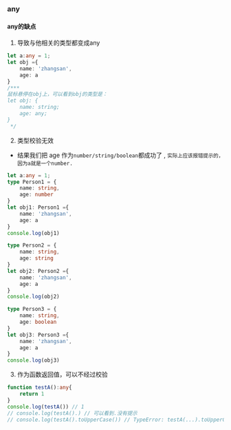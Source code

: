 ### any

#### any的缺点
1. 导致与他相关的类型都变成any
```typescript
let a:any = 1;
let obj ={
    name: 'zhangsan',
    age: a
}
/***
鼠标悬停在obj上，可以看到obj的类型是：
let obj: {
    name: string;
    age: any;
}
 */
```
2. 类型校验无效
* 结果我们把 age 作为`number/string/boolean`都成功了 , `实际上应该报错提示的，因为a就是一个number.`
```typescript
let a:any = 1;
type Person1 = {
    name: string,
    age: number
}
let obj1: Person1 ={
    name: 'zhangsan',
    age: a
}
console.log(obj1) 

type Person2 = {
    name: string,
    age: string
}
let obj2: Person2 ={
    name: 'zhangsan',
    age: a
}
console.log(obj2) 

type Person3 = {
    name: string,
    age: boolean
}
let obj3: Person3 ={
    name: 'zhangsan',
    age: a
}
console.log(obj3) 
```

3. 作为函数返回值，可以不经过校验
```typescript
function testA():any{
    return 1
}
console.log(testA()) // 1
// console.log(testA().) // 可以看到.没有提示
// console.log(testA().toUpperCase()) // TypeError: testA(...).toUpperCase is not a function
```
